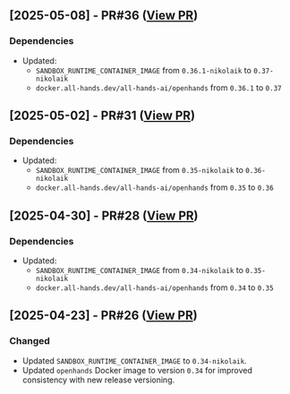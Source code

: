 ## [2025-05-08] - PR#36 ([View PR](https://github.com/KennyDizi/OHA/pull/36))

### Dependencies
- Updated:
  * `SANDBOX_RUNTIME_CONTAINER_IMAGE` from `0.36.1-nikolaik` to `0.37-nikolaik`
  * `docker.all-hands.dev/all-hands-ai/openhands` from `0.36.1` to `0.37`

## [2025-05-02] - PR#31 ([View PR](https://github.com/KennyDizi/OHA/pull/31))

### Dependencies
- Updated:
  * `SANDBOX_RUNTIME_CONTAINER_IMAGE` from `0.35-nikolaik` to `0.36-nikolaik`
  * `docker.all-hands.dev/all-hands-ai/openhands` from `0.35` to `0.36`

## [2025-04-30] - PR#28 ([View PR](https://github.com/KennyDizi/OHA/pull/28))

### Dependencies
- Updated:
  * `SANDBOX_RUNTIME_CONTAINER_IMAGE` from `0.34-nikolaik` to `0.35-nikolaik`
  - `docker.all-hands.dev/all-hands-ai/openhands` from `0.34` to `0.35`

## [2025-04-23] - PR#26 ([View PR](https://github.com/KennyDizi/OHA/pull/26))

### Changed
- Updated `SANDBOX_RUNTIME_CONTAINER_IMAGE` to `0.34-nikolaik`.
- Updated `openhands` Docker image to version `0.34` for improved consistency with new release versioning.